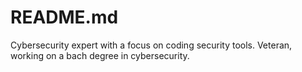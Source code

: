 # README.md
Cybersecurity expert with a focus on coding security tools. Veteran, working on a bach degree in cybersecurity.
